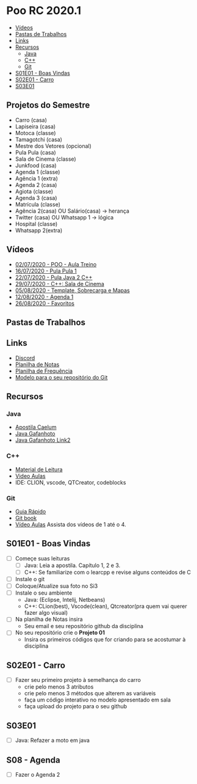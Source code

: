 # Poo RC 2020.1

<!--TOC_BEGIN-->
- [Vídeos](#vídeos)
- [Pastas de Trabalhos](#pastas-de-trabalhos)
- [Links](#links)
- [Recursos](#recursos)
    - [Java](#java)
    - [C++](#c)
    - [Git](#git)
- [S01E01 - Boas Vindas](#s01e01---boas-vindas)
- [S02E01 - Carro](#s02e01---carro)
- [S03E01](#s03e01)

<!--TOC_END-->

## Projetos do Semestre
- Carro (casa)
- Lapiseira (casa)
- Motoca (classe)
- Tamagotchi (casa)
- Mestre dos Vetores (opcional)
- Pula Pula (casa)
- Sala de Cinema (classe)
- Junkfood (casa)
- Agenda 1 (classe)
- Agência 1 (extra)
- Agenda 2 (casa)
- Agiota (classe)
- Agenda 3 (casa)
- Matrícula (classe)
- Agência 2(casa) OU Salário(casa) -> herança
- Twitter (casa) OU Whatsapp 1 -> lógica
- Hospital (classe)
- Whatsapp 2(extra)


## Vídeos
- [02/07/2020 - POO - Aula Treino](https://drive.google.com/file/d/1DO2fOLhuE2yEqfxRqHKCXHE5DgH-GLP_/view?usp=sharing)
- [16/07/2020 - Pula Pula 1](https://drive.google.com/file/d/1_5590VQHnE3ltm-3MBC0oPZmkCLcAcTZ/view?usp=sharing)
- [22/07/2020 - Pula Java 2 C++](https://drive.google.com/file/d/1t93HTs5hv1uHRVGer2Qf6kBePtPlX7J0/view?usp=sharing)
- [29/07/2020 - C++: Sala de Cinema](https://drive.google.com/file/d/1dxvheoOopIm5NQwhurGFOL11R_zH-3lv/view?usp=sharing)
- [05/08/2020 - Template, Sobrecarga e Mapas](https://drive.google.com/file/d/1F4SofBC89IC6lEGN8se4Agbsn1x3u7my/view?usp=sharing)
- [12/08/2020 - Agenda 1](https://drive.google.com/file/d/1XDrbCjfSwLTtdCjPfKa58abPPAoq7z8g/view?usp=sharing)
- [26/08/2020 - Favoritos](https://drive.google.com/file/d/1BddFUbw_luQaZzBs99eXyHRW1ZTEVNTe/view?usp=sharing)

## Pastas de Trabalhos

## Links
- [Discord](https://discord.gg/QfpFMCV)
- [Planilha de Notas](https://docs.google.com/spreadsheets/d/1G1RL1_KoDXlvtZZvF3H3j9v5dyktDB22hTdsJfbcdH4/edit?usp=sharing)
- [Planilha de Frequência](https://docs.google.com/spreadsheets/d/19cxk6BR4jhmrHZonlRA8yLRyh0HL7wZqfZ6ph2VWzcU/edit?usp=sharing)
- [Modelo para o seu repositório do Git](https://github.com/senapk/exemplo_repositorio_disciplina)

## Recursos
### Java
- [Apostila Caelum](https://www.caelum.com.br/apostila-java-orientacao-objetos/)
- [Java Gafanhoto](https://www.youtube.com/playlist?list=PLHz_AreHm4dkqe2aR0tQK74m8SFe-aGsY)
- [Java Gafanhoto Link2](https://www.cursoemvideo.com/course/curso-de-poo-java/)

### C++
- [Material de Leitura](https://www.learncpp.com/)
- [Video Aulas](https://www.youtube.com/playlist?list=PLx4x_zx8csUjczg1qPHavU1vw1IkBcm40)
- IDE: CLION, vscode, QTCreator, codeblocks 

### Git
- [Guia Rápido](https://rogerdudler.github.io/git-guide/index.pt_BR.html)
- [Git book](https://pt.wikiversity.org/wiki/Git_B%C3%A1sico)
- [Vídeo Aulas](https://www.youtube.com/playlist?list=PLInBAd9OZCzzHBJjLFZzRl6DgUmOeG3H0) Assista dos vídeos de 1 até o 4.

## S01E01 - Boas Vindas
- [ ] Começe suas leituras
    - [ ] Java: Leia a apostila. Capítulo 1, 2 e 3.
    - [ ] C++: Se familiarize com o learcpp e revise alguns conteúdos de C
- [ ] Instale o git
- [ ] Coloque/Atualize sua foto no Si3
- [ ] Instale o seu ambiente
    - Java: (Eclipse, Intelij, Netbeans)
    - C++: CLion(best), Vscode(clean), Qtcreator(pra quem vai querer fazer algo visual)
- [ ] Na planilha de Notas insira
    - Seu email e seu repositório github da disciplina
- [ ] No seu repositório crie o **Projeto 01**
    - Insira os primeiros códigos que for criando para se acostumar à disciplina

## S02E01 - Carro
- [ ] Fazer seu primeiro projeto à semelhança do carro
    - crie pelo menos 3 atributos
    - crie pelo menos 3 métodos que alterem as variáveis
    - faça um código interativo no modelo apresentado em sala
    - faça upload do projeto para o seu github

## S03E01
- [ ] Java: Refazer a moto em java

## S08 - Agenda
- [ ] Fazer o Agenda 2
